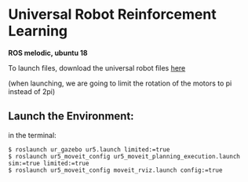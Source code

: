 # Universal Robot Reinforcement Learning

**ROS melodic, ubuntu 18**

To launch files, download the universal robot files [here](https://github.com/UniversalRobots/Universal_Robots_ROS_Driver)

(when launching, we are going to limit the rotation of the motors to pi instead of 2pi)

## Launch the Environment:

in the terminal: 
```
$ roslaunch ur_gazebo ur5.launch limited:=true
$ roslaunch ur5_moveit_config ur5_moveit_planning_execution.launch sim:=true limited:=true
$ roslaunch ur5_moveit_config moveit_rviz.launch config:=true
```
